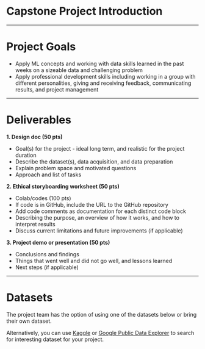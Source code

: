 # Capstone Project Introduction

---

# Project Goals

* Apply ML concepts and working with data skills learned in the past weeks on a sizeable data and challenging problem
* Apply professional development skills including working in a group with different personalities, giving and receiving feedback, communicating results, and project management

---

# Deliverables

**1. Design doc (50 pts)**
* Goal(s) for the project - ideal long term, and realistic for the project duration
* Describe the dataset(s), data acquisition, and data preparation
* Explain problem space and motivated questions
* Approach and list of tasks

**2. Ethical storyboarding worksheet (50 pts)**
* Colab/codes (100 pts)
* If code is in GitHub, include the URL to the GitHub repository
* Add code comments as documentation for each distinct code block
* Describing the purpose, an overview of how it works, and how to interpret results
* Discuss current limitations and future improvements (if applicable)

**3. Project demo or presentation (50 pts)**
* Conclusions and findings
* Things that went well and did not go well, and lessons learned
* Next steps (if applicable)

---

# Datasets

The project team has the option of using one of the datasets below or bring their own dataset.

Alternatively, you can use [Kaggle](https://www.kaggle.com/datasets) or [Google Public Data Explorer](https://www.google.com/publicdata/directory) to search for interesting dataset for your project.
